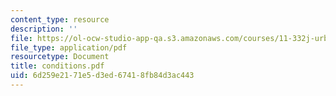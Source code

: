 ```yaml
---
content_type: resource
description: ''
file: https://ol-ocw-studio-app-qa.s3.amazonaws.com/courses/11-332j-urban-design-fall-2003/6d259e2171e5d3ed67418fb84d3ac443_conditions.pdf
file_type: application/pdf
resourcetype: Document
title: conditions.pdf
uid: 6d259e21-71e5-d3ed-6741-8fb84d3ac443
---
```

